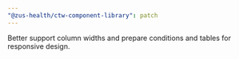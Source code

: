 ```yaml
---
"@zus-health/ctw-component-library": patch
---
```


Better support column widths and prepare conditions and tables for responsive design.
